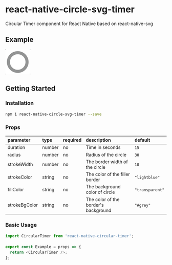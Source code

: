 # react-native-circle-svg-timer

Circular Timer component for React Native based on react-native-svg

## Example

![image](/example/react-native-circle-svg-timer.gif)

## Getting Started

### Installation

```bash
npm i react-native-circle-svg-timer --save
```

### Props

| parameter     | type   | required | description                          | default         |
| :------------ | :----- | :------- | :----------------------------------- | :-------------- |
| duration      | number | no       | Time in seconds                      | `15`            |
| radius        | number | no       | Radius of the circle                 | `30`            |
| strokeWidth   | number | no       | The border width of the circle       | `10`            |
| strokeColor   | string | no       | The color of the filler border       | `"lightblue"`   |
| fillColor     | string | no       | The background color of circle       | `"transparent"` |
| strokeBgColor | string | no       | The color of the border's background | `"#grey"`       |

### Basic Usage

```javascript
import CircularTimer from 'react-native-circular-timer';

export const Example = props => {
  return <CircularTimer />;
};
```

<!--

### Methods

| method  | description                |
| :------ | :------------------------- |
| restart | To restart the timer again |

### Note:

Firstly, you need to create reference of the component and then call the restart method using that reference [GUIDE](https://stackoverflow.com/questions/37949981/call-child-method-from-parent).

### To run example

```bash
cd example
npm install
npx react-native run-android (For android)
npx react-native run-ios (For ios)
```

#### In case of any issue follow the [GUIDE](https://facebook.github.io/react-native/docs/getting-started).

### Supported React Native Versions

This project aims to support any version of React Native.

If you require new features or bug fixes for older versions you can fork this project.

### Credits

The idea for this modules came from MrToph react-native-countdown-circle package.

### Licenses

CircularTimer - MIT © MeharBhutta -->
